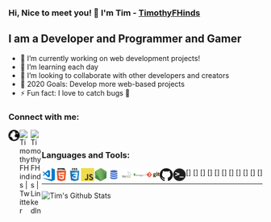 ### Hi, Nice to meet you! 👋 I'm Tim - [TimothyFHinds][website] 

## I am a Developer and Programmer and Gamer
- 🔭 I’m currently working on web development projects!
- 🌱 I’m learning each day 
- 👯 I’m looking to collaborate with other developers and creators
- 🥅 2020 Goals: Develop more web-based projects
- ⚡ Fun fact: I love to catch bugs 🐛 

### Connect with me:

[<img align="left" alt="TimothyFHinds.com" width="22px" src="https://raw.githubusercontent.com/iconic/open-iconic/master/svg/globe.svg" />][website]
[<img align="left" alt="TimothyFHinds | Twitter" width="22px" src="https://cdn.jsdelivr.net/npm/simple-icons@v3/icons/twitter.svg" />][twitter]
[<img align="left" alt="TimothyFHinds | LinkedIn" width="22px" src="https://cdn.jsdelivr.net/npm/simple-icons@v3/icons/linkedin.svg" />][linkedin]

<br />

### Languages and Tools:

[<img align="left" alt="Visual Studio Code" width="26px" src="https://raw.githubusercontent.com/github/explore/80688e429a7d4ef2fca1e82350fe8e3517d3494d/topics/visual-studio-code/visual-studio-code.png" />]
[<img align="left" alt="HTML5" width="26px" src="https://raw.githubusercontent.com/github/explore/80688e429a7d4ef2fca1e82350fe8e3517d3494d/topics/html/html.png" />]
[<img align="left" alt="CSS3" width="26px" src="https://raw.githubusercontent.com/github/explore/80688e429a7d4ef2fca1e82350fe8e3517d3494d/topics/css/css.png" />]
[<img align="left" alt="JavaScript" width="26px" src="https://raw.githubusercontent.com/github/explore/80688e429a7d4ef2fca1e82350fe8e3517d3494d/topics/javascript/javascript.png" />]
[<img align="left" alt="Node.js" width="26px" src="https://raw.githubusercontent.com/github/explore/80688e429a7d4ef2fca1e82350fe8e3517d3494d/topics/nodejs/nodejs.png" />]
[<img align="left" alt="SQL" width="26px" src="https://raw.githubusercontent.com/github/explore/80688e429a7d4ef2fca1e82350fe8e3517d3494d/topics/sql/sql.png" />]
[<img align="left" alt="MySQL" width="26px" src="https://raw.githubusercontent.com/github/explore/80688e429a7d4ef2fca1e82350fe8e3517d3494d/topics/mysql/mysql.png" />]
[<img align="left" alt="MongoDB" width="26px" src="https://raw.githubusercontent.com/github/explore/80688e429a7d4ef2fca1e82350fe8e3517d3494d/topics/mongodb/mongodb.png" />]
[<img align="left" alt="Git" width="26px" src="https://raw.githubusercontent.com/github/explore/80688e429a7d4ef2fca1e82350fe8e3517d3494d/topics/git/git.png" />]
[<img align="left" alt="GitHub" width="26px" src="https://raw.githubusercontent.com/github/explore/78df643247d429f6cc873026c0622819ad797942/topics/github/github.png" />]
[<img align="left" alt="CLI's" width="26px" src="https://raw.githubusercontent.com/github/explore/80688e429a7d4ef2fca1e82350fe8e3517d3494d/topics/terminal/terminal.png" />]


---

<img align="left" alt="Tim's Github Stats" src="https://github-readme-stats.vercel.app/api?username=TimothyFHinds&show_icons=true&hide_border=true" />

[website]: https://timothyfhinds.com
[twitter]: https://twitter.com/timothyfhinds
[linkedin]: https://linkedin.com/in/timothyfhinds

